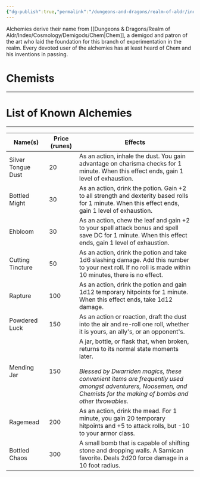 ```yaml
---
{"dg-publish":true,"permalink":"/dungeons-and-dragons/realm-of-aldr/index/culture/alchemies/"}
---
```


Alchemies derive their name from [[Dungeons & Dragons/Realm of Aldr/Index/Cosmology/Demigods/Chem\|Chem]], a demigod and patron of the art who laid the foundation for this branch of experimentation in the realm. Every devoted user of the alchemies has at least heard of Chem and his inventions in passing.
# Chemists
---
# List of Known Alchemies
---

| Name(s)            | Price (runes) | Effects                                                                                                                                                                                                                                                          |
| ------------------ | ------------- | ---------------------------------------------------------------------------------------------------------------------------------------------------------------------------------------------------------------------------------------------------------------- |
| Silver Tongue Dust | 20            | As an action, inhale the dust. You gain advantage on charisma checks for 1 minute. When this effect ends, gain 1 level of exhaustion.                                                                                                                            |
| Bottled Might      | 30            | As an action, drink the potion. Gain +2 to all strength and dexterity based rolls for 1 minute. When this effect ends, gain 1 level of exhaustion.                                                                                                               |
| Ehbloom            | 30            | As an action, chew the leaf and gain +2 to your spell attack bonus and spell save DC for 1 minute. When this effect ends, gain 1 level of exhaustion.                                                                                                            |
| Cutting Tincture   | 50            | As an action, drink the potion and take 1d6 slashing damage. Add this number to your next roll. If no roll is made within 10 minutes, there is no effect.                                                                                                        |
| Rapture            | 100           | As an action, drink the potion and gain 1d12 temporary hitpoints for 1 minute. When this effect ends, take 1d12 damage.                                                                                                                                          |
| Powdered Luck      | 150           | As an action or reaction, draft the dust into the air and re-roll one roll, whether it is yours, an ally's, or an opponent's.                                                                                                                                    |
| Mending Jar        | 150           | A jar, bottle, or flask that, when broken, returns to its normal state moments later.<br><br>*Blessed by Dwarriden magics, these convenient items are frequently used amongst adventurers, Noosemen, and Chemists for the making of bombs and other throwables.* |
| Ragemead           | 200           | As an action, drink the mead. For 1 minute, you gain 20 temporary hitpoints and +5 to attack rolls, but -10 to your armor class.                                                                                                                                 |
| Bottled Chaos      | 300           | A small bomb that is capable of shifting stone and dropping walls. A Sarnican favorite. Deals 2d20 force damage in a 10 foot radius.                                                                                                                             |


